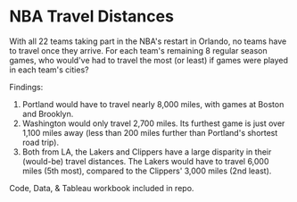 # NBA Travel Distances

With all 22 teams taking part in the NBA's restart in Orlando, no teams have to travel once they arrive. For each team's remaining 8 regular season games, who would've had to travel the most (or least) if games were played in each team's cities?

Findings:

1. Portland would have to travel nearly 8,000 miles, with games at Boston and Brooklyn. 
2. Washington would only travel 2,700 miles. Its furthest game is just over 1,100 miles away (less than 200 miles further than Portland's shortest road trip). 
3. Both from LA, the Lakers and Clippers have a large disparity in their (would-be) travel distances. The Lakers would have to travel 6,000 miles (5th most), compared to the Clippers' 3,000 miles (2nd least).

Code, Data, & Tableau workbook included in repo.
